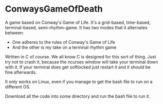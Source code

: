 # ConwaysGameOfDeath
A game based on Conway's Game of Life. 
It's a grid-based, time-based, terminal-based, semi-rhythm-game.
It has two modes that it alternates between: 
  * One adheres to the rules of Conway's Game of Life
  * And the other is my take on a terminal rhythm game 

Written in C of course. We all know C is designed for this sort of thing. 
Just try not to crash it, because the ncurses window will take your terminal down with it. 
If your terminal does get softlocked just restart it and it should be fine afterwards. 

It only works on Linux, even if you manage to get the bash file to run on a different OS. 

Download all the code into some directory and run the bash file to run it. 
